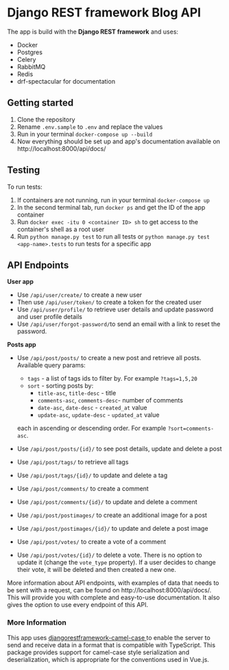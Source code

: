 # Django REST framework Blog API

The app is build with the **Django REST framework** and uses:
- Docker
- Postgres
- Celery
- RabbitMQ
- Redis
- drf-spectacular for documentation

## Getting started
1. Clone the repository
2. Rename `.env.sample` to `.env` and replace the values
3. Run in your terminal `docker-compose up --build`
4. Now everything should be set up and app's documentation available on http://localhost:8000/api/docs/

## Testing
To run tests:
1. If containers are not running, run in your terminal `docker-compose up`
2. In the second terminal tab, run `docker ps` and get the ID of the app container
3. Run `docker exec -itu 0 <container ID> sh` to get access to the container's shell as a root user
4. Run `python manage.py test` to run all tests or `python manage.py test <app-name>.tests` to run tests for a specific app

## API Endpoints
**User app**
- Use `/api/user/create/` to create a new user 
- Then use `/api/user/token/` to create a token for the created user
- Use `/api/user/profile/` to retrieve user details and update password and user profile details
- Use `/api/user/forgot-password/`to send an email with a link to reset the password.

**Posts app**
- Use `/api/post/posts/` to create a new post and retrieve all posts. Available query params:
  + `tags` - a list of tags ids to filter by. For example `?tags=1,5,20`
  + `sort` - sorting posts by:
    - `title-asc`, `title-desc` - title
    - `comments-asc`, `comments-desc`- number of comments
    - `date-asc`, `date-desc` - `created_at` value
    - `update-asc`, `update-desc` - `updated_at` value
    
  each in ascending or descending order. For example `?sort=comments-asc`.
 
- Use `/api/post/posts/{id}/` to see post details, update and delete a post


- Use `/api/post/tags/` to retrieve all tags
- Use `/api/post/tags/{id}/` to update and delete a tag


- Use `/api/post/comments/` to create a comment
- Use `/api/post/comments/{id}/` to update and delete a comment


- Use `/api/post/postimages/` to create an additional image for a post
- Use `/api/post/postimages/{id}/` to update and delete a post image

- Use `/api/post/votes/` to create a vote of a comment 
- Use `/api/post/votes/{id}/` to delete a vote. There is no option to update it (change the `vote_type` property). If a user decides to change their vote, it will be deleted and then created a new one.


More information about API endpoints, with examples of data that needs to be sent with a request, can be found on http://localhost:8000/api/docs/.
This will provide you with complete and easy-to-use documentation. It also gives the option to use every endpoint of this API.

### More Information
This app uses [djangorestframework-camel-case ](https://github.com/vbabiy/djangorestframework-camel-case) to enable the server to send and receive data in a format that is compatible with TypeScript. This package provides support for camel-case style serialization and deserialization, which is appropriate for the conventions used in Vue.js.
